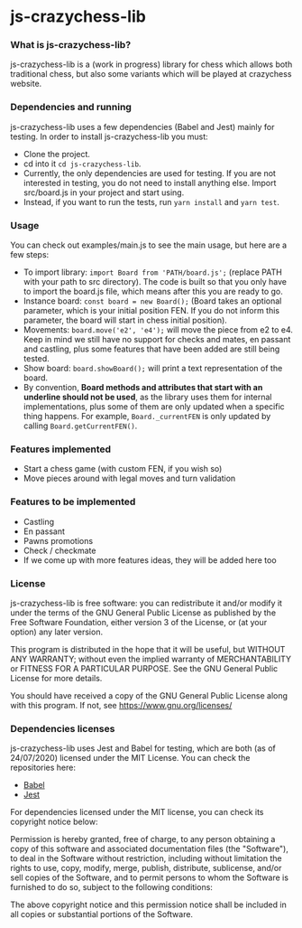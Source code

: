 # js-crazychess-lib

### What is js-crazychess-lib?

js-crazychess-lib is a (work in progress) library for chess which allows both traditional chess, but also some variants which will be played at crazychess website.

### Dependencies and running

js-crazychess-lib uses a few dependencies (Babel and Jest) mainly for testing. In order to install js-crazychess-lib you must:
- Clone the project.
- cd into it `cd js-crazychess-lib`.
- Currently, the only dependencies are used for testing. If you are not interested in testing, you do not need to install anything else. Import src/board.js in your project and start using.
- Instead, if you want to run the tests, run `yarn install` and `yarn test`.

### Usage

You can check out examples/main.js to see the main usage, but here are a few steps:
- To import library: `import Board from 'PATH/board.js';` (replace PATH with your path to src directory). The code is built so that you only have to import the board.js file, which means after this you are ready to go.
- Instance board: `const board = new Board();` (Board takes an optional parameter, which is your initial position FEN. If you do not inform this parameter, the board will start in chess initial position).
- Movements: `board.move('e2', 'e4');` will move the piece from e2 to e4. Keep in mind we still have no support for checks and mates, en passant and castling, plus some features that have been added are still being tested.
- Show board: `board.showBoard();` will print a text representation of the board.
- By convention, **Board methods and attributes that start with an underline should not be used**, as the library uses them for internal implementations, plus some of them are only updated when a specific thing happens. For example, `Board._currentFEN` is only updated by calling `Board.getCurrentFEN()`.

### Features implemented

- Start a chess game (with custom FEN, if you wish so)
- Move pieces around with legal moves and turn validation

### Features to be implemented

- Castling
- En passant
- Pawns promotions
- Check / checkmate
- If we come up with more features ideas, they will be added here too

### License

js-crazychess-lib is free software: you can redistribute it and/or modify
it under the terms of the GNU General Public License as published by
the Free Software Foundation, either version 3 of the License, or
(at your option) any later version.

This program is distributed in the hope that it will be useful,
but WITHOUT ANY WARRANTY; without even the implied warranty of
MERCHANTABILITY or FITNESS FOR A PARTICULAR PURPOSE. See the
GNU General Public License for more details.

You should have received a copy of the GNU General Public License
along with this program.  If not, see <https://www.gnu.org/licenses/>

### Dependencies licenses

js-crazychess-lib uses Jest and Babel for testing, which are both (as of 24/07/2020) licensed under the MIT License.
You can check the repositories here:
- [Babel](https://github.com/babel/babel/blob/main/LICENSE)
- [Jest](https://github.com/facebook/jest/blob/master/LICENSE)

For dependencies licensed under the MIT license, you can check its copyright notice below:

Permission is hereby granted, free of charge, to any person obtaining a copy
of this software and associated documentation files (the "Software"), to deal
in the Software without restriction, including without limitation the rights
to use, copy, modify, merge, publish, distribute, sublicense, and/or sell
copies of the Software, and to permit persons to whom the Software is
furnished to do so, subject to the following conditions:

The above copyright notice and this permission notice shall be included in all
copies or substantial portions of the Software.


